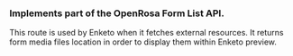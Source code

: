 ### Implements part of the OpenRosa Form List API.
This route is used by Enketo when it fetches external resources.
It returns form media files location in order to display them within
Enketo preview.
